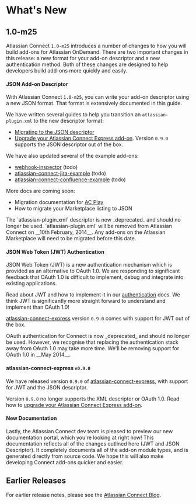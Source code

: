 
# What's New

## 1.0-m25
Atlassian Connect `1.0-m25` introduces a number of changes to how you will build add-ons for Atlassian OnDemand. There
are two important changes in this release: a new format for your add-on descriptor and a new authentication method. Both
of these changes are designed to help developers build add-ons more quickly and easily.

#### JSON Add-on Descriptor

With Atlassian Connect `1.0-m25`, you can write your add-on descriptor using a new JSON format. That format is extensively
documented in this guide.

We have written several guides to help you transition an `atlassian-plugin.xml` to the new descriptor format:

* [Migrating to the JSON descriptor](./migrating-from-xml-to-json-descriptor.html)
* [Upgrade your Atlassian Connect Express add-on](./upgrade-ace.html). Version `0.9.0` supports the JSON descriptor out
of the box.

We have also updated several of the example add-ons:

* [webhook-inspector](https://bitbucket.org/atlassianlabs/webhook-inspector) (todo)
* [atlassian-connect-jira-example](https://bitbucket.org/atlassianlabs/atlassian-connect-jira-example) (todo)
* [atlassian-connect-confluence-example](https://bitbucket.org/atlassianlabs/atlassian-connect-confluence-example) (todo)

More docs are coming soon:

* Migration documentation for [AC Play](https://bitbucket.org/atlassian/atlassian-connect-play-java)
* How to migrate your Marketplace listing to JSON

<div class="aui-message info">
    <span class="aui-icon icon-info"></span>
    The `atlassian-plugin.xml` descriptor is now _deprecated_ and should no longer be used. `atlassian-plugin.xml` will be
    removed from Atlassian Connect on __10th February, 2014__. Any add-ons on the Atlassian Marketplace will need to be
    migrated before this date.
</div>

#### JSON Web Token (JWT) Authentication

JSON Web Token (JWT) is a new authentication mechanism which is provided as an alternative to OAuth 1.0. We are
responding to significant feedback that OAuth 1.0 is difficult to implement, debug and integrate into existing
applications.

Read about JWT and how to implement it in our [authentication](../concepts/authentication.html) docs. We think JWT is
significantly more straight forward to understand and implement than OAuth 1.0!

[atlassian-connect-express](https://bitbucket.org/atlassian/atlassian-connect-express/) version `0.9.0` comes with
support for JWT out of the box.

<div class="aui-message info">
    <span class="aui-icon icon-info"></span>
    OAuth authentication for Connect is now _deprecated_ and should no longer be used. However, we recognise that replacing
    the authentication stack away from OAuth 1.0 may take more time. We'll be removing support for OAuth 1.0 in __May 2014__.
</div>

#### atlassian-connect-express `v0.9.0`

We have released version `0.9.0` of [atlassian-connect-express](https://bitbucket.org/atlassian/atlassian-connect-express/),
with support for JWT and the JSON descriptor.

Version `0.9.0` no longer supports the XML descriptor or OAuth 1.0. Read how to
[upgrade your Atlassian Connect Express add-on](./upgrade-ace.html).

#### New Documentation

Lastly, the Atlassian Connect dev team is pleased to preview our new documentation portal, which you're looking at right now!
This documentation reflects all of the changes outlined here (JWT and JSON Descriptor). It completely documents all of the
add-on module types, and is generated directly from source code. We hope this will also make developing Connect add-ons
quicker and easier.


## Earlier Releases
For earlier release notes, please see the [Atlassian Connect Blog](https://developer.atlassian.com/pages/viewrecentblogposts.action?key=AC).